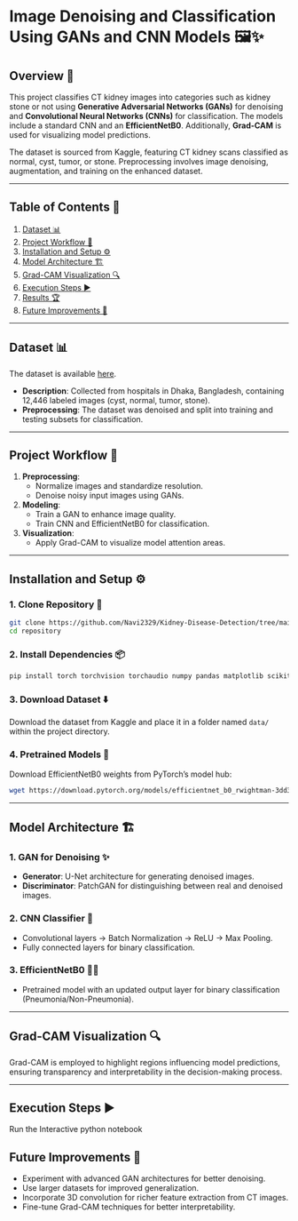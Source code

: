 # Image Denoising and Classification Using GANs and CNN Models 🖼️✨  

## Overview 🧠  
This project classifies CT kidney images into categories such as kidney stone or not using **Generative Adversarial Networks (GANs)** for denoising and **Convolutional Neural Networks (CNNs)** for classification. The models include a standard CNN and an **EfficientNetB0**. Additionally, **Grad-CAM** is used for visualizing model predictions.  

The dataset is sourced from Kaggle, featuring CT kidney scans classified as normal, cyst, tumor, or stone. Preprocessing involves image denoising, augmentation, and training on the enhanced dataset.  

---

## Table of Contents 📑  
1. [Dataset 📊](#dataset)  
2. [Project Workflow 🔄](#project-workflow)  
3. [Installation and Setup ⚙️](#installation-and-setup)  
4. [Model Architecture 🏗️](#model-architecture)  
5. [Grad-CAM Visualization 🔍](#grad-cam-visualization)  
6. [Execution Steps ▶️](#execution-steps)  
7. [Results 🏆](#results)  
8. [Future Improvements 🚀](#future-improvements)  

---

## Dataset 📊  
The dataset is available [here](https://www.kaggle.com/datasets/nazmul0087/ct-kidney-dataset-normal-cyst-tumor-and-stone).  
- **Description**: Collected from hospitals in Dhaka, Bangladesh, containing 12,446 labeled images (cyst, normal, tumor, stone).  
- **Preprocessing**: The dataset was denoised and split into training and testing subsets for classification.  

---

## Project Workflow 🔄  
1. **Preprocessing**:  
   - Normalize images and standardize resolution.  
   - Denoise noisy input images using GANs.  
2. **Modeling**:  
   - Train a GAN to enhance image quality.  
   - Train CNN and EfficientNetB0 for classification.  
3. **Visualization**:  
   - Apply Grad-CAM to visualize model attention areas.  

---

## Installation and Setup ⚙️  
### 1. Clone Repository 📂  
```bash  
git clone https://github.com/Navi2329/Kidney-Disease-Detection/tree/main
cd repository 
```  

### 2. Install Dependencies 📦  
```bash  
pip install torch torchvision torchaudio numpy pandas matplotlib scikit-learn opencv-python tqdm grad-cam seaborn  
```  

### 3. Download Dataset ⬇️  
Download the dataset from Kaggle and place it in a folder named `data/` within the project directory.  

### 4. Pretrained Models 🎯  
Download EfficientNetB0 weights from PyTorch’s model hub:  
```bash  
wget https://download.pytorch.org/models/efficientnet_b0_rwightman-3dd342df.pth  
```  

---

## Model Architecture 🏗️  
### 1. **GAN for Denoising** ✨  
   - **Generator**: U-Net architecture for generating denoised images.  
   - **Discriminator**: PatchGAN for distinguishing between real and denoised images.  

### 2. **CNN Classifier** 🧠  
   - Convolutional layers → Batch Normalization → ReLU → Max Pooling.  
   - Fully connected layers for binary classification.  

### 3. **EfficientNetB0** 🏋️‍♂️  
   - Pretrained model with an updated output layer for binary classification (Pneumonia/Non-Pneumonia).  

---

## Grad-CAM Visualization 🔍  
Grad-CAM is employed to highlight regions influencing model predictions, ensuring transparency and interpretability in the decision-making process.  

---

## Execution Steps ▶️  
Run the Interactive python notebook 

## Future Improvements 🚀  
- Experiment with advanced GAN architectures for better denoising.  
- Use larger datasets for improved generalization.  
- Incorporate 3D convolution for richer feature extraction from CT images.  
- Fine-tune Grad-CAM techniques for better interpretability.  
